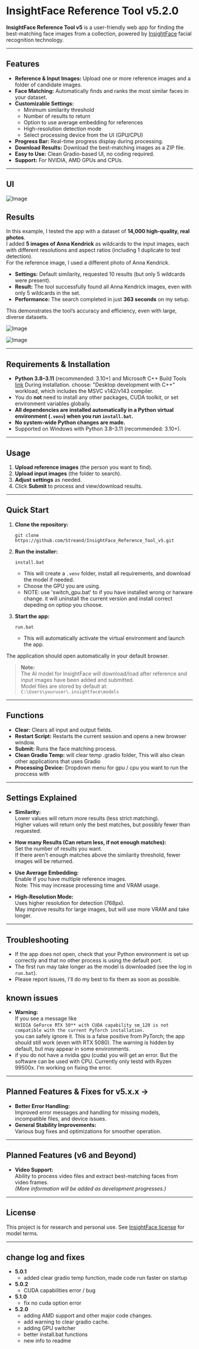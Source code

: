 # InsightFace Reference Tool v5.2.0

**InsightFace Reference Tool v5** is a user-friendly web app for finding the best-matching face images from a collection, powered by [InsightFace](https://github.com/deepinsight/insightface) facial recognition technology.

---

## Features

- **Reference & Input Images:** Upload one or more reference images and a folder of candidate images.
- **Face Matching:** Automatically finds and ranks the most similar faces in your dataset.
- **Customizable Settings:**
  - Minimum similarity threshold
  - Number of results to return
  - Option to use average embedding for references
  - High-resolution detection mode
  - Select processing device from the UI (GPU/CPU)
- **Progress Bar:** Real-time progress display during processing.
- **Download Results:** Download the best-matching images as a ZIP file.
- **Easy to Use:** Clean Gradio-based UI, no coding required.
- **Support:** For NVIDIA, AMD GPUs and CPUs.
---
## UI
![Image](https://github.com/user-attachments/assets/c9c7a11a-00e3-4c99-a8d9-a21e051b9d7b)

## Results

In this example, I tested the app with a dataset of **14,000 high-quality, real photos**.  
I added **5 images of Anna Kendrick** as wildcards to the input images, each with different resolutions and aspect ratios (including 1 duplicate to test detection).  
For the reference image, I used a different photo of Anna Kendrick.

- **Settings:** Default similarity, requested 10 results (but only 5 wildcards were present).
- **Result:** The tool successfully found all Anna Kendrick images, even with only 5 wildcards in the set.
- **Performance:** The search completed in just **363 seconds** on my setup.

This demonstrates the tool’s accuracy and efficiency, even with large, diverse datasets.

![Image](https://github.com/user-attachments/assets/90437a1d-cb90-4b3a-a844-2cd5b398458e)

![Image](https://github.com/user-attachments/assets/33bbc7cf-d213-4549-871a-2aada0cff6e8)

---

## Requirements & Installation

- **Python 3.8–3.11** (recommended: 3.10+) and Microsoft C++ Build Tools [link](https://visualstudio.microsoft.com/visual-cpp-build-tools/) During installation. choose: "Desktop development with C++" workload, which includes the MSVC v142/v143 compiler.
- You do **not** need to install any other packages, CUDA toolkit, or set environment variables globally.
- **All dependencies are installed automatically in a Python virtual environment (`.venv`) when you run `install.bat`.**
- **No system-wide Python changes are made.**
- Supported on Windows with Python 3.8–3.11 (recommended: 3.10+).

---

## Usage

1. **Upload reference images** (the person you want to find).
2. **Upload input images** (the folder to search).
3. **Adjust settings** as needed.
4. Click **Submit** to process and view/download results.

---

## Quick Start

1. **Clone the repository:**
    ```
    git clone https://github.com/Streand/InsightFace_Reference_Tool_v5.git
    ```

2. **Run the installer:**
    ```
    install.bat
    ```
    - This will create a `.venv` folder, install all requirements, and download the model if needed.
    - Choose the GPU you are using.
    - NOTE: use 'switch_gpu.bat' to if you have installed wrong or harware change. it will uninstall the current version and install correct depeding on optiop you choose.
  

3. **Start the app:**
    ```
    run.bat
    ```
    - This will automatically activate the virtual environment and launch the app.

The application should open automatically in your default browser.

> **Note:**  
> The AI model for InsightFace will download/load after reference and input images have been added and submitted.  
> Model files are stored by default at:  
> `C:\Users\youruser\.insightface\models`

---

## Functions

- **Clear:** Clears all input and output fields.
- **Restart Script:** Restarts the current session and opens a new browser window.
- **Submit:** Runs the face matching process.
- **Clean Gradio Temp:** will clear temp .gradio folder, This will also clean other applications that uses Gradio 
- **Processing Device:** Dropdown menu for gpu / cpu you want to run the proccess with


---

## Settings Explained

- **Similarity:**  
  Lower values will return more results (less strict matching).  
  Higher values will return only the best matches, but possibly fewer than requested.

- **How many Results (Can return less, if not enough matches):**  
  Set the number of results you want.  
  If there aren't enough matches above the similarity threshold, fewer images will be returned.

- **Use Average Embedding:**  
  Enable if you have multiple reference images.  
  Note: This may increase processing time and VRAM usage.

- **High-Resolution Mode:**  
  Uses higher resolution for detection (768px).  
  May improve results for large images, but will use more VRAM and take longer.

---

## Troubleshooting

- If the app does not open, check that your Python environment is set up correctly and that no other process is using the default port.
- The first run may take longer as the model is downloaded (see the log in `run.bat`).
- Please report issues, I'll do my best to fix them as soon as possible.


## known issues
- **Warning:**  
  If you see a message like  
  `NVIDIA GeForce RTX 50** with CUDA capability sm_120 is not compatible with the current PyTorch installation.`  
  you can safely ignore it. This is a false positive from PyTorch; the app should still work (even with RTX 5080). The warning is hidden by default, but may appear in some environments.
- if you do not have a nvidia gpu (cuda) you will get an error. But the software can be used with CPU. Currently only testd with Ryzen 99500x.
  I'm working on fixing the error.

---

## Planned Features & Fixes for v5.x.x ->

- **Better Error Handling:**  
  Improved error messages and handling for missing models, incompatible files, and device issues.
- **General Stability Improvements:**  
  Various bug fixes and optimizations for smoother operation.

---

## Planned Features (v6 and Beyond)

- **Video Support:**  
  Ability to process video files and extract best-matching faces from video frames.  
  *(More information will be added as development progresses.)*

---

## License

This project is for research and personal use. See [InsightFace license](https://github.com/deepinsight/insightface/blob/master/LICENSE) for model terms.

---

## change log and fixes

- **5.0.1**
  - added clear gradio temp function, made code run faster on startup
- **5.0.2**
  - CUDA capabilities error / bug
- **5.1.0**
  - fix no cuda option error
- **5.2.0**
  - adding AMD support and other major code changes.
  - add warning to clear gradio cache.
  - adding GPU switcher
  - better install.bat functions
  - new info to readme